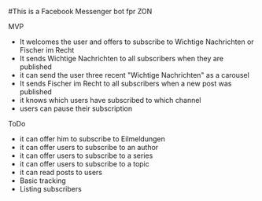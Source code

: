 #This is a Facebook Messenger bot fpr ZON

MVP
* It welcomes the user and offers to subscribe to Wichtige Nachrichten or Fischer im Recht
* It sends Wichtige Nachrichten to all subscribers when they are published
* it can send the user three recent "Wichtige Nachrichten" as a carousel
* It sends Fischer im Recht to all subscribers when a new post was published
* it knows which users have subscribed to which channel
* users can pause their subscription


ToDo
* it can offer him to subscribe to Eilmeldungen
* it can offer users to subscribe to an author
* it can offer users to subscribe to a series
* it can offer users to subscribe to a topic
* it can read posts to users
* Basic tracking 
* Listing subscribers